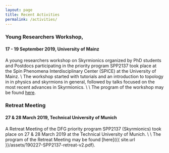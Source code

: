 ```yaml
---
layout: page
title: Recent Activities
permalink: /activities/
---
```


### Young Researchers Workshop,
#### 17 - 19 September 2019, University of Mainz

A young researchers workshop on Skyrmionics organized by PhD students and Postdocs participating in the priority program SPP2137 took place at the Spin Phenomena Interdisciplinary Center (SPICE) at the University of Mainz. \\
The workshop started with tutorials and an introduction to topology in in physics and skyrmions in general, followed by talks focused on the most recent advances in Skyrmionics. \\
\\
 The program of the workshop may be found [here](https://www.spice.uni-mainz.de/spp_program/).

### Retreat Meeting
#### 27 & 28 March 2019, Technical University of Munich

A Retreat Meeting of the DFG priority program SPP2137 (Skyrmionics) took place on 27 & 28 March 2019 at the Technical University of Munich. \\
\\
The program of the Retreat Meeting may be found [here]({{ site.url }}/assets/190227-SPP2137-retreat-v2.pdf).
